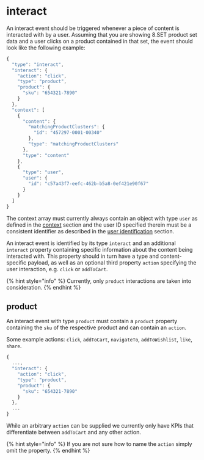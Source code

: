 # interact

An interact event should be triggered whenever a piece of content is interacted with by a user. Assuming that you are showing 8.SET product set data and a user clicks on a product contained in that set, the event should look like the following example:

```javascript
{
  "type": "interact",
  "interact": {
    "action": "click",
    "type": "product",
    "product": {
      "sku": "654321-7890"
    }
  },
  "context": [
    {
      "content": {
        "matchingProductClusters": {
          "id": "457297-0001-00340"
        },
        "type": "matchingProductClusters"
      },
      "type": "content"
    },
    {
      "type": "user",
      "user": {
        "id": "c57a43f7-eefc-462b-b5a8-0ef421e90f67"
      }
    }
  ]
}
```

The context array must currently always contain an object with type `user` as defined in the [context](../../general/context.md) section and the user ID specified therein must be a consistent identifier as described in the [user identification](../../general/user-identification.md) section.&#x20;

An interact event is identified by its type `interact` and an additional `interact` property containing specific information about the content being interacted with. This property should in turn have a type and content-specific payload, as well as an optional third property `action` specifying the user interaction, e.g. `click` or `addToCart`.

{% hint style="info" %}
Currently, only `product` interactions are taken into consideration.
{% endhint %}

## product

An interact event with type `product` must contain a `product` property containing the `sku` of the respective product and can contain an `action`.

Some example actions: `click`, `addToCart`, `navigateTo`, `addToWishlist`, `like`, `share`.

```javascript
{ 
  ...,
  "interact": {
    "action": "click",
    "type": "product",
    "product": {
      "sku": "654321-7890"
    }
  },
  ...
}
```

While an arbitrary `action` can be supplied we currently only have KPIs that differentiate between `addToCart` and any other action.&#x20;

{% hint style="info" %}
If you are not sure how to name the `action` simply omit the property.
{% endhint %}
